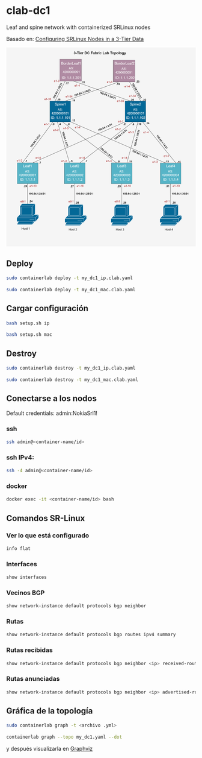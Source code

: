 # clab-dc1
Leaf and spine network with containerized SRLinux nodes

Basado en: [Configuring SRLinux Nodes in a 3-Tier Data](https://networkcloudandeverything.com/configuring-srlinux-nodes-in-a-3-tier-data-center/)

![Topología de red](Topology.drawio.png)


## Deploy
```bash
sudo containerlab deploy -t my_dc1_ip.clab.yaml
```
```bash
sudo containerlab deploy -t my_dc1_mac.clab.yaml
```

## Cargar configuración
```bash
bash setup.sh ip
```
```bash
bash setup.sh mac
```

## Destroy
```bash
sudo containerlab destroy -t my_dc1_ip.clab.yaml
```
```bash
sudo containerlab destroy -t my_dc1_mac.clab.yaml
```

## Conectarse a los nodos
Default credentials: admin:NokiaSrl1!
### ssh
```bash
ssh admin@<container-name/id>
```

### ssh IPv4:
```bash
ssh -4 admin@<container-name/id>
```

### docker
```bash
docker exec -it <container-name/id> bash
```

## Comandos SR-Linux
### Ver lo que está configurado
```bash
info flat
```
### Interfaces
```bash
show interfaces
```
### Vecinos BGP
```bash
show network-instance default protocols bgp neighbor
```
### Rutas
```bash
show network-instance default protocols bgp routes ipv4 summary
```
### Rutas recibidas
```bash
show network-instance default protocols bgp neighbor <ip> received-routes <ipv4/ipv6/evpn>
```
### Rutas anunciadas
```bash
show network-instance default protocols bgp neighbor <ip> advertised-routes <ipv4/ipv6/evpn>
```


## Gráfica de la topología
```bash
sudo containerlab graph -t <archivo .yml>
```
```bash
containerlab graph --topo my_dc1.yaml --dot
```
y después visualizarla en [Graphviz](https://dreampuf.github.io/GraphvizOnline/#digraph%20G%20%7B%0A%0A%20%20subgraph%20cluster_0%20%7B%0A%20%20%20%20style%3Dfilled%3B%0A%20%20%20%20color%3Dlightgrey%3B%0A%20%20%20%20node%20%5Bstyle%3Dfilled%2Ccolor%3Dwhite%5D%3B%0A%20%20%20%20a0%20-%3E%20a1%20-%3E%20a2%20-%3E%20a3%3B%0A%20%20%20%20label%20%3D%20%22process%20%231%22%3B%0A%20%20%7D%0A%0A%20%20subgraph%20cluster_1%20%7B%0A%20%20%20%20node%20%5Bstyle%3Dfilled%5D%3B%0A%20%20%20%20b0%20-%3E%20b1%20-%3E%20b2%20-%3E%20b3%3B%0A%20%20%20%20label%20%3D%20%22process%20%232%22%3B%0A%20%20%20%20color%3Dblue%0A%20%20%7D%0A%20%20start%20-%3E%20a0%3B%0A%20%20start%20-%3E%20b0%3B%0A%20%20a1%20-%3E%20b3%3B%0A%20%20b2%20-%3E%20a3%3B%0A%20%20a3%20-%3E%20a0%3B%0A%20%20a3%20-%3E%20end%3B%0A%20%20b3%20-%3E%20end%3B%0A%0A%20%20start%20%5Bshape%3DMdiamond%5D%3B%0A%20%20end%20%5Bshape%3DMsquare%5D%3B%0A%7D)








